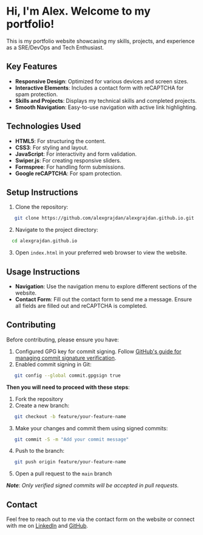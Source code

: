 # Hi, I'm Alex. Welcome to my portfolio!

This is my portfolio website showcasing my skills, projects, and experience as a SRE/DevOps and Tech Enthusiast.

## Key Features
- **Responsive Design**: Optimized for various devices and screen sizes.
- **Interactive Elements**: Includes a contact form with reCAPTCHA for spam protection.
- **Skills and Projects**: Displays my technical skills and completed projects.
- **Smooth Navigation**: Easy-to-use navigation with active link highlighting.

## Technologies Used
- **HTML5**: For structuring the content.
- **CSS3**: For styling and layout.
- **JavaScript**: For interactivity and form validation.
- **Swiper.js**: For creating responsive sliders.
- **Formspree**: For handling form submissions.
- **Google reCAPTCHA**: For spam protection.

## Setup Instructions
1. Clone the repository:
```sh
   git clone https://github.com/alexgrajdan/alexgrajdan.github.io.git
```
2. Navigate to the project directory:
 ```sh
   cd alexgrajdan.github.io
```
3. Open `index.html` in your preferred web browser to view the website.

## Usage Instructions
- **Navigation**: Use the navigation menu to explore different sections of the website.
- **Contact Form**: Fill out the contact form to send me a message. Ensure all fields are filled out and reCAPTCHA is completed.

## Contributing
Before contributing, please ensure you have:
1. Configured GPG key for commit signing. Follow [GitHub's guide for managing commit signature verification](https://docs.github.com/en/authentication/managing-commit-signature-verification/about-commit-signature-verification).
2. Enabled commit signing in Git:
```sh
   git config --global commit.gpgsign true
```
**Then you will need to proceed with these steps**:
1. Fork the repository
2. Create a new branch:
```sh
   git checkout -b feature/your-feature-name
```
3. Make your changes and commit them using signed commits:
```sh
   git commit -S -m "Add your commit message"
```
4. Push to the branch:
```sh
   git push origin feature/your-feature-name
```
5. Open a pull request to the `main` branch

***Note***: *Only verified signed commits will be accepted in pull requests.*

## Contact
Feel free to reach out to me via the contact form on the website or connect with me on [LinkedIn](https://www.linkedin.com/in/alexandru-grăjdan-542a29205) and [GitHub](https://github.com/alexgrajdan).